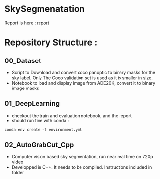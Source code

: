# SkySegmenatation

Report is here : 
[report](report_pdf_export.pdf)


# Repository Structure :

## 00_Dataset
- Script to Download and convert coco panoptic to binary masks for the sky label. Only The Coco validation set is used as it is smaller in size.
- Notebook to load and display image from ADE20K, convert it to binary image masks

## 01_DeepLearning
- checkout the train and evaluation notebook, and the report
- should run fine with conda : 

```
conda env create -f environment.yml
```

## 02_AutoGrabCut_Cpp
- Computer vision based sky segmentation, run near real time on 720p video  
- Developped in C++. It needs to be compiled. Instructions included in folder    

